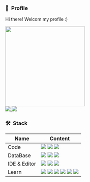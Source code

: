 <h3><b>🌱&nbsp Profile </b></h3>

Hi there! Welcom my profile :)
<p>
<a href="https://github.com/anuraghazra/github-readme-stats">
<img style="width:250px;" src="https://github-readme-stats.vercel.app/api?username=kokbee&bg_color=15,FC7A00,FCE100&title_color=fff&text_color=fff&count_private=true&locale=kr&custom_title=김민수(kokbee)의%20Github%20통계"/>
</a>
<br />
<a href="https://kokbee.github.io/">
    <img src="https://img.shields.io/badge/Blog-0E83CD?style=flat-square&logo=Hexo&logoColor=white"/>
</a>
<a href="https://www.notion.so/Hivebin-3f7f92558c9343c986fe21138cb050ef">
    <img src="https://img.shields.io/badge/Notion-000000?style=flat-square&logo=Notion&logoColor=white"/>
</a>
</p>

<h3><b>🛠&nbsp Stack</b></h3>

| Name | Content |
|----|----|
| Code |<img src="https://img.shields.io/badge/Node.js-339933?style=flat-square&logo=Node.js&logoColor=white"/> <img src="https://img.shields.io/badge/Python-00599C?style=flat-square&logo=Python&logoColor=white"/> <img src="https://img.shields.io/badge/Go-00599C?style=flat-square&logo=Go&logoColor=white"/>|
| DataBase | <img src="https://img.shields.io/badge/MongoDB-47A248?style=flat-square&logo=MongoDB&logoColor=white"/> <img src="https://img.shields.io/badge/MySQL-4479A1?style=flat-square&logo=MySQL&logoColor=white"/> <img src="https://img.shields.io/badge/PostgreSQL-4169E1?style=flat-square&logo=PostgreSQL&logoColor=white"/>|
| IDE & Editor | <img src="https://img.shields.io/badge/WebStorm-000000?style=flat-square&logo=WebStorm&logoColor=white" />  <img src="https://img.shields.io/badge/VSCode-007ACC?style=flat-square&logo=Visual+Studio+Code&logoColor=white" /> <img src="https://img.shields.io/badge/Vim-019733?style=flat-square&logo=Vim&logoColor=white" />|
| Learn | <img src="https://img.shields.io/badge/NestJS-E0234E?style=flat-square&logo=NestJS&logoColor=white" /> <img src="https://img.shields.io/badge/Vue.js-4FC08D?style=flat-square&logo=Vue.js&logoColor=white"> <img src="https://img.shields.io/badge/Elasticsearch-005571?style=flat-square&logo=Elasticsearch&logoColor=white" /> <img src="https://img.shields.io/badge/Redis-DC382D?style=flat-square&logo=Redis&logoColor=white" /> <img src="https://img.shields.io/badge/RabbitMQ-FF6600?style=flat-square&logo=RabbitMQ&logoColor=white" /> <img src="https://img.shields.io/badge/AWS-232F3E?style=flat-square&logo=Amazon+AWS&logoColor=white" />|| Learn | <img src="https://img.shields.io/badge/NestJS-E0234E?style=flat-square&logo=NestJS&logoColor=white" />  <img src="https://img.shields.io/badge/Elasticsearch-005571?style=flat-square&logo=Elasticsearch&logoColor=white" /> <img src="https://img.shields.io/badge/Redis-DC382D?style=flat-square&logo=Redis&logoColor=white" /> <img src="https://img.shields.io/badge/RabbitMQ-FF6600?style=flat-square&logo=RabbitMQ&logoColor=white" /> <img src="https://img.shields.io/badge/AWS-232F3E?style=flat-square&logo=Amazon+AWS&logoColor=white" />|
